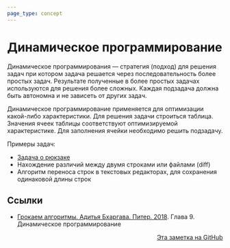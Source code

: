 ```yaml
---
page_type: concept
---
```


# Динамическое программирование

Динамическое программирования — стратегия (подход) для решения задач при котором задача решается через последовательность более простых задач. Результате полученные в более простых задачах используются для решения более сложных. Каждая подзадача должна быть автономна и не зависеть от других задач.

Динамическое программирование применяется для оптимизации какой-либо характеристики. Для решения задачи строиться таблица. Значения ячеек таблицы соответствуют оптимизируемой характеристике. Для заполнения ячейки необходимо решить подзадачу.

Примеры задач:

* [Задача о рюкзаке](20221114232245.md) 
* Нахождение различий между двумя строками или файлами (diff)
* Алгоритм переноса строк в текстовых редакторах, для сохранения одинаковой длины строк




## Ссылки

- [Грокаем алгоритмы. Адитья Бхаргава. Питер. 2018](BhargavaGrokaemAlgoritmy2018.md). Глава 9. Динамическое программирование



<p v-pre style="text-align: right">
  <a href="https://github.com/Kverde/algorithms/blob/main/source/20221114230830.md">
  Эта заметка на GitHub
  </a>
</p>
